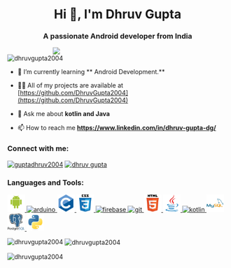 <h1 align="center">Hi 👋, I'm Dhruv Gupta</h1>
<h3 align="center">A passionate Android developer from India</h3>

<IMG align ="right" width =400 src= "https://github.com/DhruvGupta2004/DhruvGupta2004/assets/112793698/903e5286-36b1-4414-b80c-327e22cd1994)](https://github.com/rudrabarad/Gifs" >

<p align="left"> <img src="https://komarev.com/ghpvc/?username=dhruvgupta2004&label=Profile%20views&color=0e75b6&style=flat" alt="dhruvgupta2004" /> </p>

- 🌱 I’m currently learning ** Android Development.**

- 👨‍💻 All of my projects are available at [https://github.com/DhruvGupta2004](https://github.com/DhruvGupta2004)

- 💬 Ask me about **kotlin and Java**

- 📫 How to reach me **https://www.linkedin.com/in/dhruv-gupta-dg/**

<h3 align="left">Connect with me:</h3>
<p align="left">
<a href="https://twitter.com/guptadhruv2004" target="blank"><img align="center" src="https://raw.githubusercontent.com/rahuldkjain/github-profile-readme-generator/master/src/images/icons/Social/twitter.svg" alt="guptadhruv2004" height="30" width="40" /></a>
<a href="https://linkedin.com/in/dhruv gupta" target="blank"><img align="center" src="https://raw.githubusercontent.com/rahuldkjain/github-profile-readme-generator/master/src/images/icons/Social/linked-in-alt.svg" alt="dhruv gupta" height="30" width="40" /></a>
</p>

<h3 align="left">Languages and Tools:</h3>
<p align="left"> <a href="https://developer.android.com" target="_blank" rel="noreferrer"> <img src="https://raw.githubusercontent.com/devicons/devicon/master/icons/android/android-original-wordmark.svg" alt="android" width="40" height="40"/> </a> <a href="https://www.arduino.cc/" target="_blank" rel="noreferrer"> <img src="https://cdn.worldvectorlogo.com/logos/arduino-1.svg" alt="arduino" width="40" height="40"/> </a> <a href="https://www.cprogramming.com/" target="_blank" rel="noreferrer"> <img src="https://raw.githubusercontent.com/devicons/devicon/master/icons/c/c-original.svg" alt="c" width="40" height="40"/> </a> <a href="https://www.w3schools.com/css/" target="_blank" rel="noreferrer"> <img src="https://raw.githubusercontent.com/devicons/devicon/master/icons/css3/css3-original-wordmark.svg" alt="css3" width="40" height="40"/> </a> <a href="https://firebase.google.com/" target="_blank" rel="noreferrer"> <img src="https://www.vectorlogo.zone/logos/firebase/firebase-icon.svg" alt="firebase" width="40" height="40"/> </a> <a href="https://git-scm.com/" target="_blank" rel="noreferrer"> <img src="https://www.vectorlogo.zone/logos/git-scm/git-scm-icon.svg" alt="git" width="40" height="40"/> </a> <a href="https://www.w3.org/html/" target="_blank" rel="noreferrer"> <img src="https://raw.githubusercontent.com/devicons/devicon/master/icons/html5/html5-original-wordmark.svg" alt="html5" width="40" height="40"/> </a> <a href="https://www.java.com" target="_blank" rel="noreferrer"> <img src="https://raw.githubusercontent.com/devicons/devicon/master/icons/java/java-original.svg" alt="java" width="40" height="40"/> </a> <a href="https://kotlinlang.org" target="_blank" rel="noreferrer"> <img src="https://www.vectorlogo.zone/logos/kotlinlang/kotlinlang-icon.svg" alt="kotlin" width="40" height="40"/> </a> <a href="https://www.mysql.com/" target="_blank" rel="noreferrer"> <img src="https://raw.githubusercontent.com/devicons/devicon/master/icons/mysql/mysql-original-wordmark.svg" alt="mysql" width="40" height="40"/> </a> <a href="https://www.postgresql.org" target="_blank" rel="noreferrer"> <img src="https://raw.githubusercontent.com/devicons/devicon/master/icons/postgresql/postgresql-original-wordmark.svg" alt="postgresql" width="40" height="40"/> </a> <a href="https://www.python.org" target="_blank" rel="noreferrer"> <img src="https://raw.githubusercontent.com/devicons/devicon/master/icons/python/python-original.svg" alt="python" width="40" height="40"/> </a> </p>

<p><img align="left" src="https://github-readme-stats.vercel.app/api/top-langs?username=dhruvgupta2004&show_icons=true&locale=en&layout=compact" alt="dhruvgupta2004" /></p>

<p>&nbsp;<img align="center" src="https://github-readme-stats.vercel.app/api?username=dhruvgupta2004&show_icons=true&locale=en" alt="dhruvgupta2004" /></p>

<p><img align="center" src="https://github-readme-streak-stats.herokuapp.com/?user=dhruvgupta2004&" alt="dhruvgupta2004" /></p>


